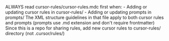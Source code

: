 <project-guidelines>

<title>Project Guidelines for Claude</title>

<before-working>
<title>Before Working on Rules or Prompts</title>
<requirement>ALWAYS read cursor-rules/cursor-rules.mdc first when:</requirement>
<tasks>
- Adding or updating cursor rules in cursor-rules/
- Adding or updating prompts in prompts/
</tasks>
<note>The XML structure guidelines in that file apply to both cursor rules and prompts (prompts use .md extension and don't require frontmatter)</note>
</before-working>

<cursor-rules-location>
<title>Cursor Rules Location</title>
<requirement>Since this is a repo for sharing rules, add new cursor rules to cursor-rules/ directory (not .cursor/rules/)</requirement>
</cursor-rules-location>

</project-guidelines>
